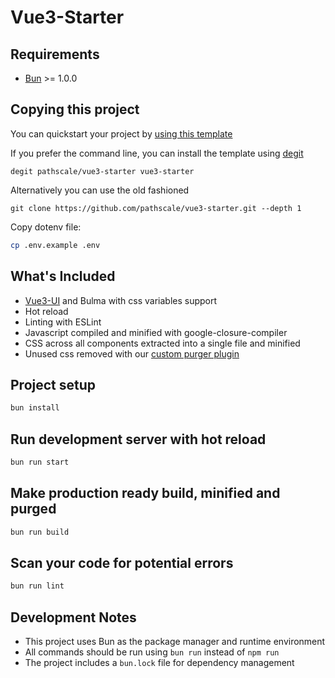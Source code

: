 # Vue3-Starter

## Requirements

- [Bun](https://bun.sh) >= 1.0.0

## Copying this project

You can quickstart your project by [using this template](https://github.com/pathscale/vue3-starter/generate)

If you prefer the command line, you can install the template using [degit](https://github.com/Rich-Harris/degit)

    degit pathscale/vue3-starter vue3-starter

Alternatively you can use the old fashioned

    git clone https://github.com/pathscale/vue3-starter.git --depth 1

Copy dotenv file:

```bash
cp .env.example .env
```

## What's Included

- [Vue3-UI](https://github.com/pathscale/vue3-ui) and Bulma with css variables support
- Hot reload
- Linting with ESLint
- Javascript compiled and minified with google-closure-compiler
- CSS across all components extracted into a single file and minified
- Unused css removed with our [custom purger plugin](https://github.com/pathscale.com/rollup-plugin-vue3-ui-css-purge)

## Project setup

```bash
bun install
```

## Run development server with hot reload

```bash
bun run start
```

## Make production ready build, minified and purged

```bash
bun run build
```

## Scan your code for potential errors

```bash
bun run lint
```

## Development Notes

- This project uses Bun as the package manager and runtime environment
- All commands should be run using `bun run` instead of `npm run`
- The project includes a `bun.lock` file for dependency management
